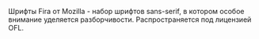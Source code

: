 Шрифты Fira от Mozilla - набор шрифтов sans-serif, в котором особое внимание уделяется разборчивости. Распространяется под лицензией OFL.
